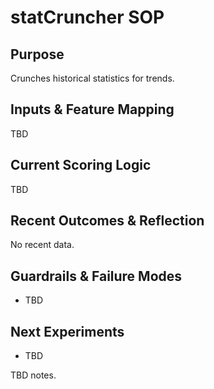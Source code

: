 # statCruncher SOP

## Purpose
Crunches historical statistics for trends.

## Inputs & Feature Mapping
TBD

## Current Scoring Logic
TBD

## Recent Outcomes & Reflection
No recent data.

## Guardrails & Failure Modes
- TBD

## Next Experiments
- TBD

<!-- Notes from Maintainer -->
TBD notes.
<!-- End Notes from Maintainer -->
